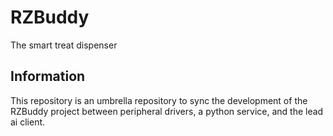 # RZBuddy

The smart treat dispenser

## Information

This repository is an umbrella repository to sync the development of the RZBuddy project between peripheral drivers, a python service, and the lead ai client.
